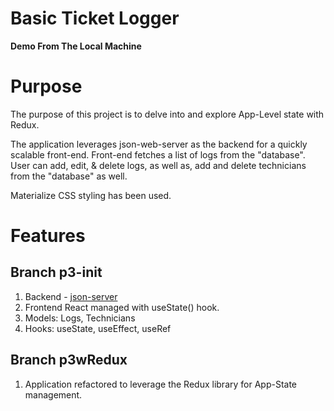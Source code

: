 # Basic Ticket Logger
**Demo From The Local Machine**

# Purpose
The purpose of this project is to delve into and explore App-Level state with Redux.

The application leverages json-web-server as the backend for a quickly scalable front-end. Front-end fetches
a list of logs from the "database". User can add, edit, & delete logs, as well as, add and delete technicians
from the "database" as well.

Materialize CSS styling has been used.

# Features

Branch p3-init
-------------------
1. Backend - [json-server](https://www.npmjs.com/package/json-server)
2. Frontend React managed with useState() hook.
3. Models: Logs, Technicians
4. Hooks: useState, useEffect, useRef

Branch p3wRedux
-------------------
1. Application refactored to leverage the Redux library for App-State management.